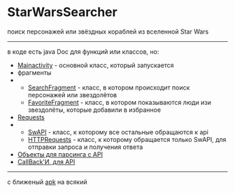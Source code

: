 # StarWarsSearcher

поиск персонажей или звёздных кораблей из вселенной Star Wars

---

в коде есть java Doc для функций или классов, но:

- [Mainactivity](https://github.com/2sweetheart2/StarWarsSearcher/blob/master/app/src/main/java/me/sweetie/starwarssearcher/MainActivity.kt) - основной класс, который запускается
-   фрагменты
-   - [SearchFragment](https://github.com/2sweetheart2/StarWarsSearcher/blob/master/app/src/main/java/me/sweetie/starwarssearcher/SearchFragment.kt) - класс, в котором происходит поиск персонажей или звездолётов
    - [FavoriteFragment](https://github.com/2sweetheart2/StarWarsSearcher/blob/master/app/src/main/java/me/sweetie/starwarssearcher/FavoriteFragment.kt) - класс, в котором показываются люди изи звездолёты, которые добавили в избранное
- [Requests](https://github.com/2sweetheart2/StarWarsSearcher/tree/master/app/src/main/java/me/sweetie/starwarssearcher/requests)
- - [SwAPI](https://github.com/2sweetheart2/StarWarsSearcher/blob/master/app/src/main/java/me/sweetie/starwarssearcher/requests/SwAPI.kt) - класс, к которому все остальные обращаются к api
  - [HTTPRequests](https://github.com/2sweetheart2/StarWarsSearcher/blob/master/app/src/main/java/me/sweetie/starwarssearcher/requests/HTTPSRequests.kt) - класс, к которому обращается только SwAPI, для отправки запроса и получения ответа
- [Объекты для парсинга с API](https://github.com/2sweetheart2/StarWarsSearcher/tree/master/app/src/main/java/me/sweetie/starwarssearcher/objects)
- [CallBack'И, для API](https://github.com/2sweetheart2/StarWarsSearcher/tree/master/app/src/main/java/me/sweetie/starwarssearcher/interfaces)
---
с ближеный [apk](https://github.com/2sweetheart2/StarWarsSearcher/releases/tag/last) на всякий
